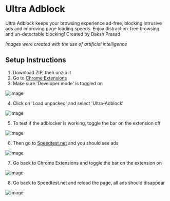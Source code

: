 # Ultra Adblock
Ultra Adblock keeps your browsing experience ad-free, blocking intrusive ads and improving page loading speeds. Enjoy distraction-free browsing and un-detectable blocking!
Created by Daksh Prasad

*Images were created with the use of artificial intelligence*

## Setup Instructions
1. Download ZIP, then unzip it
2. Go to [Chrome Extensions](chrome://extensions/)
3. Make sure 'Developer mode' is toggled on

![image](https://github.com/user-attachments/assets/afd1e956-be51-4b14-b6e1-54ce2a47a828)

4. Click on 'Load unpacked' and select 'Ultra-Adblock'

![image](https://github.com/user-attachments/assets/a375b152-238e-4457-83f8-f0b73946c9bd)

5. To test if the adblocker is working, toggle the bar on the extension off

![image](https://github.com/user-attachments/assets/07e12312-9bee-4ae6-9b94-74aafa719c05)

6. Then go to [Speedtest.net]([url](https://www.speedtest.net/)) and you should see ads

![image](https://github.com/user-attachments/assets/a0fefa86-8767-49ec-a014-eceb08bfead1)

7. Go back to Chrome Extensions and toggle the bar on the extension on

![image](https://github.com/user-attachments/assets/57c2cf95-7647-44a0-976a-399d9d083828)

8. Go back to Speedtest.net and reload the page, all ads should disappear

![image](https://github.com/user-attachments/assets/0fb359c6-bfcf-4d87-beda-d6401a4fe8e9)
